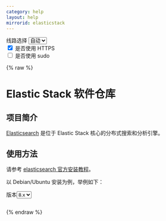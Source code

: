 ```yaml
---
category: help
layout: help
mirrorid: elasticstack
---
```


<!-- 本 markdown 从 tuna/mirrorz-help-ng 自动生成，如需修改请参阅该仓库 -->

<style>.z-help tmpl { display: none }</style>

<div class="z-wrap">
    <form class="z-form z-global" onchange="form_update(null)" onsubmit="return false">
        <div>
            <label for="e0a5cecb">线路选择</label>
            <select id="e0a5cecb" name="host">
                <option selected="selected" value="{{ site.url }}">自动</option>
                <option value="{{ site.urlv4 }}">IPv4</option>
                <option value="{{ site.urlv6 }}">IPv6</option>
            </select>
        </div>
        <div>
            <input id="144d763c" name="_scheme" type="checkbox" checked>
            <label for="144d763c">是否使用 HTTPS</label>
        </div>
        <div>
            <input id="4659e7da" name="_sudo" type="checkbox">
            <label for="4659e7da">是否使用 sudo</label>
        </div>
    </form>
</div>
{% raw %}
<div class="z-help"><h1>Elastic Stack 软件仓库</h1>
<h2>项目简介</h2>
<p><a href="https://www.elastic.co/cn/what-is/elasticsearch">Elasticsearch</a> 是位于 Elastic Stack 核心的分布式搜索和分析引擎。</p>
<h2>使用方法</h2>
<p>请参考 <a href="https://www.elastic.co/guide/en/elasticsearch/reference/current/deb.html">elasticsearch 官方安装教程</a>。</p>
<p>以 Debian/Ubuntu 安装为例，举例如下：</p>
<div class="z-wrap"><form class="z-form" onchange="form_update(event)" onsubmit="return false"><div><label for="tlr1HRfk" title>版本</label><select id="tlr1HRfk" name="version" title><option value="8.x">8.x</option><option value="7.x">7.x</option><option value="6.x">6.x</option></select></div></form><pre class="z-code"></pre></div><tmpl z-input="version" z-lang="bash">
wget -qO - https://artifacts.elastic.co/GPG-KEY-elasticsearch | {{sudo}}gpg --dearmor -o /usr/share/keyrings/elasticsearch-keyring.gpg
echo "deb [signed-by=/usr/share/keyrings/elasticsearch-keyring.gpg] {{endpoint}}/{{version}}/apt/ stable main" | {{sudo}}tee /etc/apt/sources.list.d/elastic-{{version}}.list
{{sudo}}apt-get update &amp;&amp; {{sudo}}apt-get install elasticsearch
</tmpl><script id="z-config" type="application/x-mirrorz-help">eyJfIjogIkVsYXN0aWMgU3RhY2sgXHU4ZjZmXHU0ZWY2XHU0ZWQzXHU1ZTkzIiwgImJsb2NrIjogWyJpbnRybyIsICJ1c2FnZSJdLCAiaW5wdXQiOiB7InZlcnNpb24iOiB7Il8iOiAiXHU3MjQ4XHU2NzJjIiwgIm9wdGlvbiI6IHsiOC54IjogbnVsbCwgIjcueCI6IG51bGwsICI2LngiOiBudWxsfX19LCAicGVybWFsaW5rIjogImVsYXN0aWNzZWFyY2giLCAibmFtZSI6ICJlbGFzdGljc3RhY2sifQ==</script>
</div>

{% endraw %}

<script src="/static/js/mustache.min.js?{{ site.data['hash'] }}"></script>
<script src="/static/js/zdocs.js?{{ site.data['hash'] }}"></script>

